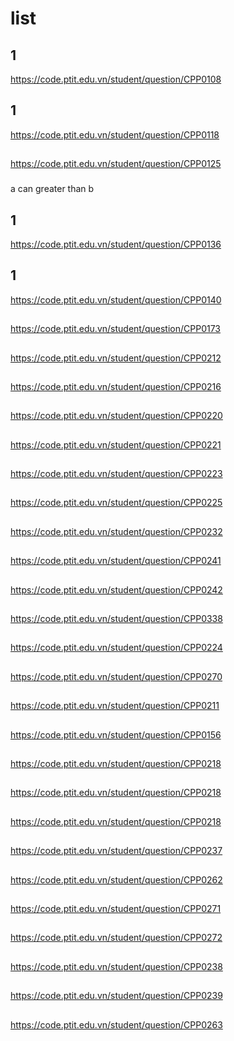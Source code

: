 # list
## 1
https://code.ptit.edu.vn/student/question/CPP0108
## 1
https://code.ptit.edu.vn/student/question/CPP0118
## 
https://code.ptit.edu.vn/student/question/CPP0125
### 
a can greater than b
## 1
https://code.ptit.edu.vn/student/question/CPP0136
## 1
https://code.ptit.edu.vn/student/question/CPP0140
##
https://code.ptit.edu.vn/student/question/CPP0173
##
https://code.ptit.edu.vn/student/question/CPP0212
##
https://code.ptit.edu.vn/student/question/CPP0216
##
https://code.ptit.edu.vn/student/question/CPP0220
##
https://code.ptit.edu.vn/student/question/CPP0221
##
https://code.ptit.edu.vn/student/question/CPP0223
##
https://code.ptit.edu.vn/student/question/CPP0225
##
https://code.ptit.edu.vn/student/question/CPP0232
##
https://code.ptit.edu.vn/student/question/CPP0241
##
https://code.ptit.edu.vn/student/question/CPP0242
##
https://code.ptit.edu.vn/student/question/CPP0338
##
https://code.ptit.edu.vn/student/question/CPP0224
##
https://code.ptit.edu.vn/student/question/CPP0270
##
https://code.ptit.edu.vn/student/question/CPP0211
##
https://code.ptit.edu.vn/student/question/CPP0156
##
https://code.ptit.edu.vn/student/question/CPP0218
##
https://code.ptit.edu.vn/student/question/CPP0218
##
https://code.ptit.edu.vn/student/question/CPP0218
##
https://code.ptit.edu.vn/student/question/CPP0237
##
https://code.ptit.edu.vn/student/question/CPP0262
##
https://code.ptit.edu.vn/student/question/CPP0271
##
https://code.ptit.edu.vn/student/question/CPP0272
##
https://code.ptit.edu.vn/student/question/CPP0238
##
https://code.ptit.edu.vn/student/question/CPP0239
##
https://code.ptit.edu.vn/student/question/CPP0263
